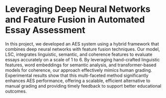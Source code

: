# Leveraging Deep Neural Networks and Feature Fusion in Automated Essay Assessment

In this project, we developed an AES system using a hybrid framework that combines deep neural networks with feature fusion techniques. Our model, LSC, integrates linguistic, semantic, and coherence features to evaluate essays accurately on a scale of 1 to 6. By leveraging hand-crafted linguistic features, word embeddings for semantic analysis, and transformer-based models for coherence, our approach effectively mimics human grading. Experimental results show that this multi-faceted method significantly enhances AES performance, offering a scalable, efficient alternative to manual grading and providing timely feedback to support better educational outcomes.